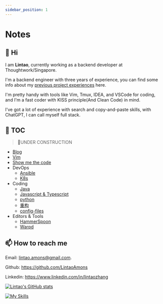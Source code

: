 ```yaml
---
sidebar_position: 1
---
```


# Notes

## 👋 Hi

I am **Lintao**, currently working as a backend developer at Thoughtwork/Singapore.

I'm a backend engineer with three years of experience, you can find some info about my [previous project experiences](./project-experiences.md) here.

I'm pretty handy with tools like Vim, Tmux, IDEA, and VSCode for coding, and I'm a fast coder with KISS principle(And Clean Code) in mind.

I've got a lot of experience with search and copy-and-paste skills, with ChatGPT, I can call myself full stack.

## 👻 TOC
> 👷UNDER CONSTRUCTION

- [Blog](https://lintao-index.pages.dev/blog)
- [Vim](./Vim/index.md)
- [Show me the code](./show-me-the-code.md)
- DevOps
  - [Ansible](./DevOps/Ansible/index.md)
  - [K8s](./DevOps/K8s/index.md)
- Coding
  - [Java](./Coding/Java/index.md)
  - [Javascript & Typescript](./Coding/js-ts/index.md)
  - [python](./Coding/python/index.md)
  - [重构](/docs/category/refactor)
  - [config-files](/docs/category/config-files)
- Editors & Tools
  - [HammerSpoon](./Terminal/HammerSpoon/intro.md)
  - [Warpd](./Editor-and-Tools/warpd.md)


## 📫 How to reach me

Email: [lintao.amons@gmail.com](mailto:lintao.amons@gmail.com).

Github: https://github.com/LintaoAmons

Linkedin: https://www.linkedin.com/in/lintaozhang

[![Lintao's GitHub stats](https://github-readme-stats.vercel.app/api?username=LintaoAmons)](https://github.com/LintaoAmons/github-readme-stats)

[![My Skills](https://skillicons.dev/icons?i=java,kotlin,spring,vim,kubernetes,docker,aws,bash,python,lua,go,js,ts,react,html,css,jenkins,postgres,mysql,mongodb)](https://skillicons.dev)
